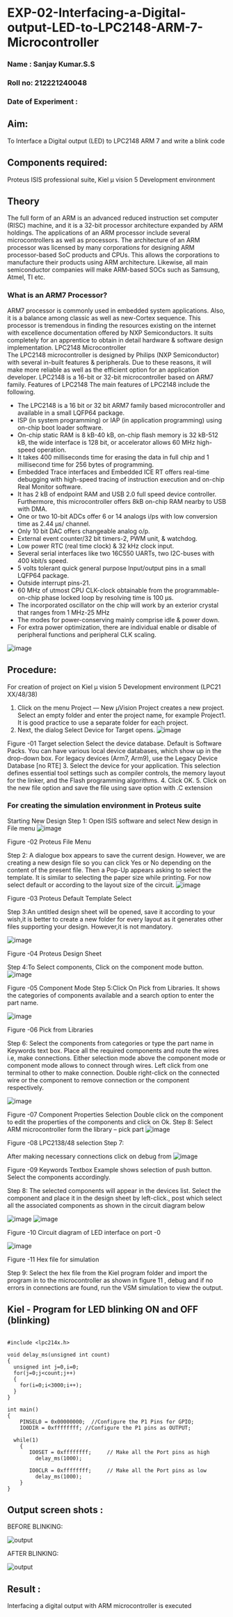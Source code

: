 # EXP-02-Interfacing-a-Digital-output-LED-to-LPC2148-ARM-7-Microcontroller
### Name : Sanjay Kumar.S.S
### Roll no: 212221240048
### Date of Experiment : 

## Aim: 
To Interface a Digital output (LED) to LPC2148 ARM 7 and write a blink code 
## Components required: 
Proteus ISIS professional suite, Kiel μ vision 5 Development environment 
## Theory 
The full form of an ARM is an advanced reduced instruction set computer (RISC) machine, and it is a 32-bit processor architecture expanded by ARM holdings. The applications of an ARM processor include several microcontrollers as well as processors. The architecture of an ARM processor was licensed by many corporations for designing ARM processor-based SoC products and CPUs. This allows the corporations to manufacture their products using ARM architecture. Likewise, all main semiconductor companies will make ARM-based SOCs such as Samsung, Atmel, TI etc.

### What is an ARM7 Processor?
ARM7 processor is commonly used in embedded system applications. Also, it is a balance among classic as well as new-Cortex sequence. This processor is tremendous in finding the resources existing on the internet with excellence documentation offered by NXP Semiconductors. It suits completely for an apprentice to obtain in detail hardware & software design implementation.
LPC2148 Microcontroller
<br>
 The LPC2148 microcontroller is designed by Philips (NXP Semiconductor) with several in-built features & peripherals. Due to these reasons, it will make more reliable as well as the efficient option for an application developer. LPC2148 is a 16-bit or 32-bit microcontroller based on ARM7 family.
Features of LPC2148
The main features of LPC2148 include the following.
* The LPC2148 is a 16 bit or 32 bit ARM7 family based microcontroller and available in a small LQFP64 package.
* ISP (in system programming) or IAP (in application programming) using on-chip boot loader software.
*	On-chip static RAM is 8 kB-40 kB, on-chip flash memory is 32 kB-512 kB, the wide interface is 128 bit, or accelerator allows 60 MHz high-speed operation.
*	It takes 400 milliseconds time for erasing the data in full chip and 1 millisecond time for 256 bytes of programming.
*	Embedded Trace interfaces and Embedded ICE RT offers real-time debugging with high-speed tracing of instruction execution and on-chip Real Monitor software.
*	It has 2 kB of endpoint RAM and USB 2.0 full speed device controller. Furthermore, this microcontroller offers 8kB on-chip RAM nearby to USB with DMA.
*	One or two 10-bit ADCs offer 6 or 14 analogs i/ps with low conversion time as 2.44 μs/ channel.
*	Only 10 bit DAC offers changeable analog o/p.
*	External event counter/32 bit timers-2, PWM unit, & watchdog.
*	Low power RTC (real time clock) & 32 kHz clock input.
*	Several serial interfaces like two 16C550 UARTs, two I2C-buses with 400 kbit/s speed.
*	5 volts tolerant quick general purpose Input/output pins in a small LQFP64 package.
*	Outside interrupt pins-21.
*	60 MHz of utmost CPU CLK-clock obtainable from the programmable-on-chip phase locked loop by resolving time is 100 μs.
*	The incorporated oscillator on the chip will work by an exterior crystal that ranges from 1 MHz-25 MHz
*	The modes for power-conserving mainly comprise idle & power down.
*	For extra power optimization, there are individual enable or disable of peripheral functions and peripheral CLK scaling.
 
![image](https://user-images.githubusercontent.com/36288975/189275248-cf9f4001-be11-4773-ba86-517bec062fa5.png)


## Procedure:
For creation of project on    Kiel μ vision 5 Development environment (LPC21 XX/48/38)
1.	Click on the menu Project — New µVision Project creates a new project. Select an empty folder and enter the project name, for example Project1. It is good practice to use a separate folder for each project.
2.	Next, the dialog Select Device for Target opens.
![image](https://user-images.githubusercontent.com/36288975/189275266-1d35fbc4-cdb4-49b2-a7ef-4991dc6f546f.png)

 

Figure -01 Target selection
Select the device database. Default is Software Packs. You can have various local device databases, which show up in the drop-down box. For legacy devices (Arm7, Arm9), use the Legacy Device Database [no RTE]
3.	Select the device for your application. This selection defines essential tool settings such as compiler controls, the memory layout for the linker, and the Flash programming algorithms.
4.	Click OK.
5.	Click on the new file option and save the file using save option with .C extension 



### For creating the simulation environment in Proteus suite 
Starting New Design
Step 1: Open ISIS software and select New design in  File menu
 ![image](https://user-images.githubusercontent.com/36288975/189275283-128a9e18-c1b4-4725-90fc-086361f0b0f1.png)

Figure -02 Proteus File Menu

 Step 2: A dialogue box appears to save the current design. However, we are creating a new design file so you can click Yes or No depending on the content of the present file. Then a Pop-Up appears asking to select the template. It is similar to selecting the paper size while printing. For now select default or according to the layout size of the circuit.
 ![image](https://user-images.githubusercontent.com/36288975/189275292-833e565c-6583-4667-8aff-376bd8028ee3.png)

  Figure -03 Proteus Default Template Select
 
Step 3:An untitled design sheet will be opened, save it according to your wish,it is better to create a new folder for every layout as it generates other files supporting your design. However,it is not mandatory.

![image](https://user-images.githubusercontent.com/36288975/189275301-c4a11767-fe44-4bc0-8d8a-89022825f3cd.png)

  Figure -04 Proteus Design Sheet
 
Step 4:To Select components, Click on the component mode button.
 ![image](https://user-images.githubusercontent.com/36288975/189275318-5c6e5521-cf09-441d-912f-7bcebdcb8189.png)

Figure -05 Component Mode
Step 5:Click On Pick from Libraries. It shows the categories of components available and a search option to enter the part name.
 
 ![image](https://user-images.githubusercontent.com/36288975/189275326-3eea00d3-6ea3-40e6-a5b2-97d80db0f1aa.png)

  Figure -06 Pick from Libraries

Step 6: Select the components from categories or type the part name in Keywords text box.
 Place all the required components and route the wires i.e, make connections.
Either selection mode above the component mode or component mode allows to connect through wires. Left click from one terminal to other to make connection. Double right-click on the connected wire or the component to remove connection or the component respectively.
 
 ![image](https://user-images.githubusercontent.com/36288975/189275342-2365f361-05d0-4fc0-8b44-3934b8b03ea7.png)

 Figure -07 Component Properties Selection
Double click on the component to edit the properties of the components and click on Ok.
Step 8: Select ARM microcontroller form the library – pick part 
![image](https://user-images.githubusercontent.com/36288975/189275370-90534a4c-8524-4931-9978-291200f0fd2e.png)

 
Figure -08 LPC2138/48 selection
Step 7:

After making necessary connections click on debug from 
![image](https://user-images.githubusercontent.com/36288975/189275403-c1506ad6-7795-40f9-b878-9b83e12263b9.png)

 Figure -09 Keywords Textbox
Example shows selection of push button. Select the components accordingly.
 
 Step 8: The selected components will appear in the devices list. Select the component and place it in the design sheet by left-click., post which select all the associated components as shown in the circuit diagram below 

 ![image](https://user-images.githubusercontent.com/36288975/189275426-09eb6d0d-aab0-4d8a-8ef8-31288fbfe2a1.png)
![image](https://user-images.githubusercontent.com/36288975/189275464-1074d010-f106-4615-9959-68ed1a271502.png)

Figure -10 Circuit diagram of LED interface on port -0


 ![image](https://user-images.githubusercontent.com/36288975/189275481-7466fd00-fe0b-4781-93b8-39b551cdcc36.png)

Figure -11 Hex file for simulation 

Step 9: Select the hex file from the Kiel program folder and import the program in to the microcontroller as shown in figure 11 ,  debug and if no errors in connections are found, run the VSM simulation to view the output.


## Kiel - Program for LED blinking ON  and  OFF (blinking)


```

#include <lpc214x.h>

void delay_ms(unsigned int count)
{
  unsigned int j=0,i=0;
  for(j=0;j<count;j++)
  {
    for(i=0;i<3000;i++);
  }
}

int main() 
{
    PINSEL0 = 0x00000000;  //Configure the P1 Pins for GPIO;
    IO0DIR = 0xffffffff; //Configure the P1 pins as OUTPUT;

  while(1)
    {
       IO0SET = 0xffffffff;     // Make all the Port pins as high  
         delay_ms(1000);

       IO0CLR = 0xffffffff;     // Make all the Port pins as low  
         delay_ms(1000);
    }
}

```

## Output screen shots :


 BEFORE BLINKING: 


![output](1.png)

  AFTER BLINKING: 


![output](2.png)
 
## Result :
Interfacing a digital output with ARM microcontroller is executed 
